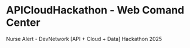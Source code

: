 # APICloudHackathon - Web Comand Center
Nurse Alert - DevNetwork [API + Cloud + Data] Hackathon 2025
